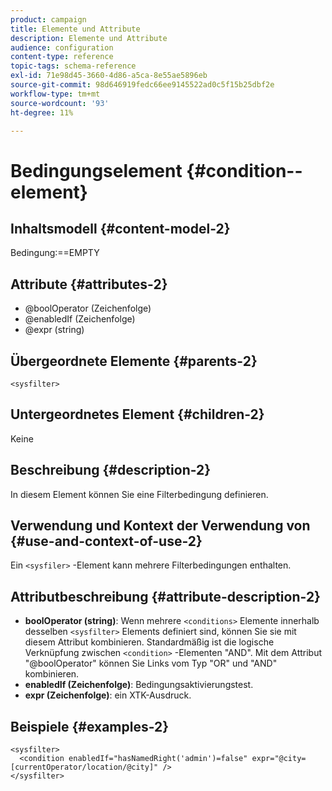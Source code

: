 ```yaml
---
product: campaign
title: Elemente und Attribute
description: Elemente und Attribute
audience: configuration
content-type: reference
topic-tags: schema-reference
exl-id: 71e98d45-3660-4d86-a5ca-8e55ae5896eb
source-git-commit: 98d646919fedc66ee9145522ad0c5f15b25dbf2e
workflow-type: tm+mt
source-wordcount: '93'
ht-degree: 11%

---
```


# Bedingungselement {#condition--element}

## Inhaltsmodell {#content-model-2}

Bedingung:==EMPTY

## Attribute {#attributes-2}

* @boolOperator (Zeichenfolge)
* @enabledIf (Zeichenfolge)
* @expr (string)

## Übergeordnete Elemente {#parents-2}

`<sysfilter>`

## Untergeordnetes Element {#children-2}

Keine

## Beschreibung {#description-2}

In diesem Element können Sie eine Filterbedingung definieren.

## Verwendung und Kontext der Verwendung von {#use-and-context-of-use-2}

Ein `<sysfiler>` -Element kann mehrere Filterbedingungen enthalten.

## Attributbeschreibung {#attribute-description-2}

* **boolOperator (string)**: Wenn mehrere  `<conditions>` Elemente innerhalb desselben   `<sysfilter>` Elements definiert sind, können Sie sie mit diesem Attribut kombinieren. Standardmäßig ist die logische Verknüpfung zwischen `<condition>` -Elementen &quot;AND&quot;. Mit dem Attribut &quot;@boolOperator&quot; können Sie Links vom Typ &quot;OR&quot; und &quot;AND&quot; kombinieren.
* **enabledIf (Zeichenfolge)**: Bedingungsaktivierungstest.
* **expr (Zeichenfolge)**: ein XTK-Ausdruck.

## Beispiele {#examples-2}

```
<sysfilter>
  <condition enabledIf="hasNamedRight('admin')=false" expr="@city=[currentOperator/location/@city]" />
</sysfilter>
```
